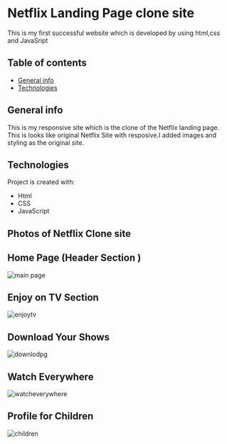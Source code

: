 # Netflix Landing Page clone site
This is my first successful website which is developed by using html,css and JavaSript
## Table of contents
* [General info](#general-info)
* [Technologies](#technologies)
## General info
This is my responsive site which is the clone of the Netflix landing page. This is looks like original Netflix Site with resposive.I added images and styling as the original site.
## Technologies
Project is created with:
* Html
* CSS
* JavaScript
## Photos of Netflix Clone site
## Home Page (Header Section )
![main page](https://user-images.githubusercontent.com/102819825/180515755-9b078e64-02e5-48bb-90fe-48f21745b3db.png)

## Enjoy on TV Section
![enjoytv](https://user-images.githubusercontent.com/102819825/180516235-bfa14330-4ed7-4197-ba2a-12ce847d1032.png)

## Download Your Shows
![downlodpg](https://user-images.githubusercontent.com/102819825/180516710-67768b08-ad0c-4eba-b379-c9fc7ff81f3a.png)

## Watch Everywhere
![watcheverywhere](https://user-images.githubusercontent.com/102819825/180516953-16f7921a-0564-482a-93cc-6642876e3372.png)

## Profile for Children
![children](https://user-images.githubusercontent.com/102819825/180517099-ce16107d-588e-47b9-96b9-808c3dae898a.png)


